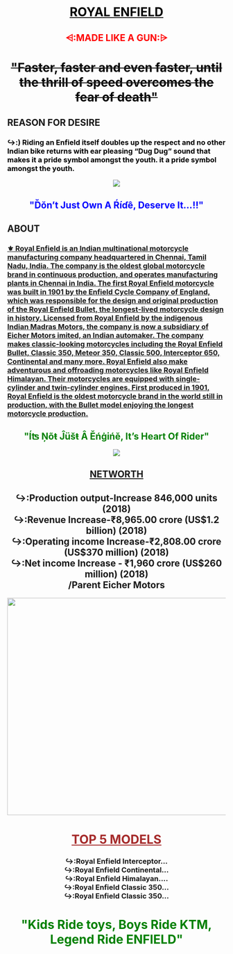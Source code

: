 <!DOCTYPE html>
<html>
<head>
<title>ROYAL ENFIELD</title>
<body>
<style>
body {
  background-image:url('gray.jpg');
  background-repeat: no-repeat; 
  background-attachment: fixed;
  background-size: cover;
}
</style>
<center><u><h1 style="color:black;">ROYAL ENFIELD</center></u></h1>
<center><h2 style="color:red;">⩤:MADE LIKE A GUN:⩥ </center></h2>
<center><s><h1 style="color:black;">"Faster, faster and even faster, until the thrill of speed overcomes the fear of death"</center></s></h2>
<h2>REASON FOR DESIRE</h2>
<h3 style ="color:black">↪:) Riding an Enfield itself doubles up the respect and no other Indian bike returns with ear pleasing “Dug Dug” sound that makes it a pride symbol amongst the youth. 
it a pride symbol amongst the youth.</h3>
<center><img src="rock.jpg"></center>
<h2 style = "color:blue"><center>"Ďŏn’t Just Own A Ŕíɗê, Deserve It...‼"</h2></center>
<h2>ABOUT</h2>
<h3><u>⚜ Royal Enfield is an Indian multinational motorcycle manufacturing company headquartered in Chennai, Tamil Nadu, India. The company is the oldest global motorcycle brand in continuous production, and operates manufacturing plants in Chennai in India. The first Royal Enfield motorcycle was built in 1901 by the Enfield Cycle Company of England, which was responsible for the design and original production of the Royal Enfield Bullet, the longest-lived motorcycle design in history. Licensed from Royal Enfield by the indigenous Indian Madras Motors, the company is now a subsidiary of Eicher Motors imited, an Indian automaker. The company makes classic-looking motorcycles including the Royal Enfield Bullet, Classic 350, Meteor 350, Classic 500, Interceptor 650, Continental and many more. Royal Enfield also make adventurous and offroading motorcycles like Royal Enfield Himalayan. Their motorcycles are equipped with single-cylinder and twin-cylinder engines. First produced in 1901, Royal Enfield is the oldest motorcycle brand in the world still in production, with the Bullet model enjoying the longest motorcycle production.</u></h3>
<center><h2 style ="color:green"><center>"Íʦ Ņõŧ Ĵüšŧ Â Ěńġińĕ, It’s Heart Of Rider"</center></h2>
<center><img src="re2.jpg"></center>
<h2><u>NETWORTH</u></h2>
<center><h2>↪:Production output-Increase 846,000 units (2018)<br>
↪:Revenue Increase-₹8,965.00 crore (US$1.2 billion) (2018)<br>
↪:Operating income Increase-₹2,808.00 crore (US$370 million) (2018)<br>
↪:Net income Increase - ₹1,960 crore (US$260 million) (2018)<br>
/Parent	Eicher Motors</center></h2>
<center><img src="back.jpg" height=500 width =600></center>
<h1 STYLE ="color:brown"><u>TOP 5 MODELS</u></h1>
<h3>
↪:Royal Enfield Interceptor...</br>
↪:Royal Enfield Continental...</br>
↪:Royal Enfield Himalayan....</br>
↪:Royal Enfield Classic 350...</br>
↪:Royal Enfield Classic 350...</h3>
<h1 style ="color:green">"Kids Ride toys, Boys Ride KTM, Legend Ride ENFIELD"</h1>
</head>
</html>
